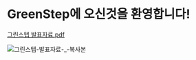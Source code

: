 # GreenStep에 오신것을 환영합니다!


[그린스텝 발표자료.pdf](https://github.com/GreenStep99/.github/files/9576731/default.pdf)

![그린스텝-발표자료-_-복사본](https://user-images.githubusercontent.com/108536712/190447814-c22a63db-e5b6-4851-b0eb-8752baf072df.png)

